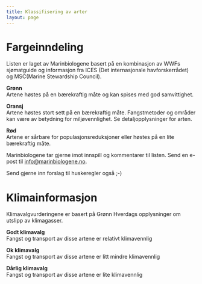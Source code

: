 ```yaml
---
title: Klassifisering av arter
layout: page
---
```


# Fargeinndeling

Listen er laget av Marinbiologene basert på en kombinasjon av WWFs sjømatguide og informasjon fra ICES (Det internasjonale havforskerrådet) og MSC(Marine Stewardship Council).

**Grønn**  
Artene høstes på en bærekraftig måte og kan spises med god samvittighet.

**Oransj**  
Artene høstes stort sett på en bærekraftig måte. Fangstmetoder og områder kan være av betydning for miljøvennlighet. Se detaljopplysninger for arten.

**Rød**  
Artene er sårbare for populasjonsreduksjoner eller høstes på en lite bærekraftig måte.

Marinbiologene tar gjerne imot innspill og kommentarer til listen. Send en e-post til [info@marinbiologene.no](mailto:info@marinbiologene.no).

Send gjerne inn forslag til huskeregler også ;-)

# Klimainformasjon

Klimavalgvurderingene er basert på Grønn Hverdags opplysninger om utslipp av klimagasser.

**Godt klimavalg**  
Fangst og transport av disse artene er relativt klimavennlig

**Ok klimavalg**  
Fangst og transport av disse artene er litt mindre klimavennlig

**Dårlig klimavalg**  
Fangst og transport av disse artene er lite klimavennlig
